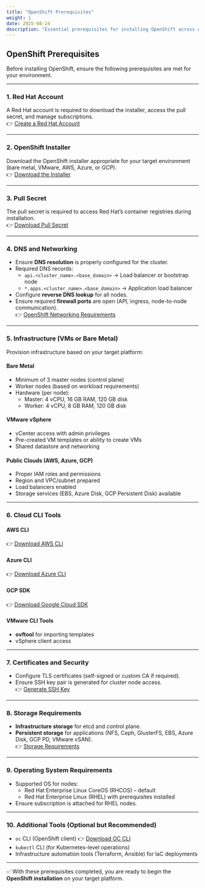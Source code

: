 ```yaml
---
title: "OpenShift Prerequisites"
weight: 1
date: 2025-08-24
description: "Essential prerequisites for installing OpenShift across different platforms (bare metal, VMware, AWS, Azure, GCP)."
---
```


## OpenShift Prerequisites  

Before installing OpenShift, ensure the following prerequisites are met for your environment.  

---

### 1. Red Hat Account  
A Red Hat account is required to download the installer, access the pull secret, and manage subscriptions.  
👉 [Create a Red Hat Account](https://console.redhat.com/)

---

### 2. OpenShift Installer  
Download the OpenShift installer appropriate for your target environment (bare metal, VMware, AWS, Azure, or GCP).  
👉 [Download the Installer](https://console.redhat.com/openshift/install)

---

### 3. Pull Secret  
The pull secret is required to access Red Hat’s container registries during installation.  
👉 [Download Pull Secret](https://console.redhat.com/openshift/install/pull-secret)

---

### 4. DNS and Networking  

- Ensure **DNS resolution** is properly configured for the cluster.  
- Required DNS records:  
  - `api.<cluster_name>.<base_domain>` → Load balancer or bootstrap node  
  - `*.apps.<cluster_name>.<base_domain>` → Application load balancer  
- Configure **reverse DNS lookup** for all nodes.  
- Ensure required **firewall ports** are open (API, ingress, node-to-node communication).  
👉 [OpenShift Networking Requirements](https://docs.openshift.com/container-platform/latest/installing/installing_platform_agnostic/installing-platform-agnostic.html#installation-network-user-infra_installing-platform-agnostic)

---

### 5. Infrastructure (VMs or Bare Metal)  

Provision infrastructure based on your target platform:  

#### Bare Metal  
- Minimum of 3 master nodes (control plane)  
- Worker nodes (based on workload requirements)  
- Hardware (per node):  
  - Master: 4 vCPU, 16 GB RAM, 120 GB disk  
  - Worker: 4 vCPU, 8 GB RAM, 120 GB disk  

#### VMware vSphere  
- vCenter access with admin privileges  
- Pre-created VM templates or ability to create VMs  
- Shared datastore and networking  

#### Public Clouds (AWS, Azure, GCP)  
- Proper IAM roles and permissions  
- Region and VPC/subnet prepared  
- Load balancers enabled  
- Storage services (EBS, Azure Disk, GCP Persistent Disk) available  

---

### 6. Cloud CLI Tools  

#### AWS CLI  
👉 [Download AWS CLI](https://aws.amazon.com/cli/)  

#### Azure CLI  
👉 [Download Azure CLI](https://learn.microsoft.com/en-us/cli/azure/)  

#### GCP SDK  
👉 [Download Google Cloud SDK](https://cloud.google.com/sdk/docs/install)  

#### VMware CLI Tools  
- **ovftool** for importing templates  
- vSphere client access  

---

### 7. Certificates and Security  

- Configure TLS certificates (self-signed or custom CA if required).  
- Ensure SSH key pair is generated for cluster node access.  
👉 [Generate SSH Key](https://docs.openshift.com/container-platform/latest/installing/installing-preparing.html#ssh-agent-using_installing-preparing)  

---

### 8. Storage Requirements  

- **Infrastructure storage** for etcd and control plane.  
- **Persistent storage** for applications (NFS, Ceph, GlusterFS, EBS, Azure Disk, GCP PD, VMware vSAN).  
👉 [Storage Requirements](https://docs.openshift.com/container-platform/latest/storage/understanding-persistent-storage.html)  

---

### 9. Operating System Requirements  

- Supported OS for nodes:  
  - Red Hat Enterprise Linux CoreOS (RHCOS) – default  
  - Red Hat Enterprise Linux (RHEL) with prerequisites installed  
- Ensure subscription is attached for RHEL nodes.  

---

### 10. Additional Tools (Optional but Recommended)  

- `oc` CLI (OpenShift client) 👉 [Download OC CLI](https://console.redhat.com/openshift/downloads)  
- `kubectl` CLI (for Kubernetes-level operations)  
- Infrastructure automation tools (Terraform, Ansible) for IaC deployments  

---

✅ With these prerequisites completed, you are ready to begin the **OpenShift installation** on your target platform.  

